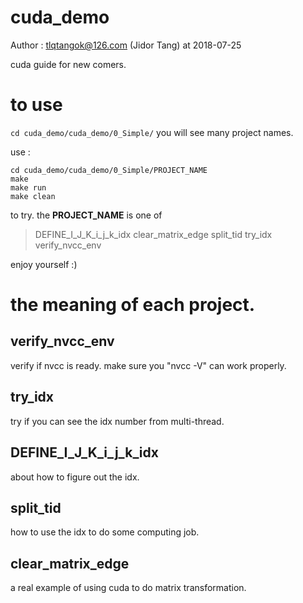 # cuda_demo
Author : tlqtangok@126.com (Jidor Tang) at 2018-07-25

cuda guide for new comers. 

# to use 
`cd cuda_demo/cuda_demo/0_Simple/`
you will see many project names. 

use :

```
cd cuda_demo/cuda_demo/0_Simple/PROJECT_NAME
make 
make run 
make clean 

```
to try. the **PROJECT_NAME** is one of 

> DEFINE_I_J_K_i_j_k_idx  clear_matrix_edge  split_tid  try_idx  verify_nvcc_env

enjoy yourself :)


# the meaning of each project.

## verify_nvcc_env
verify if nvcc is ready. make sure you "nvcc -V" can work properly.


## try_idx  
try if you can see the idx number from multi-thread.


## DEFINE_I_J_K_i_j_k_idx  
about how to figure out the idx.


## split_tid  
how to use the idx to do some computing job.


## clear_matrix_edge  
a real example of using cuda to do matrix transformation.




